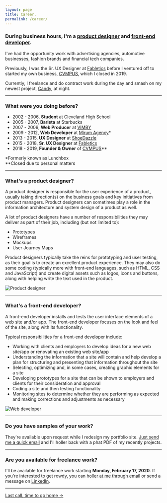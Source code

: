```yaml
---
layout: page
title: Career.
permalink: /career/
---
```


### During business hours, I'm a [product designer](#whats-a-product-designer) and [front-end developer](#whats-a-front-end-developer).

I've had the opportunity work with advertising agencies, automotive businesses, fashion brands and financial tech companies.

Previously, I was the Sr. UX Designer at [Fabletics][url-fabletics] before I ventured off to started my own business, [CVMPUS][url-cvmpus], which I closed in 2019.

Currently, I freelance and do contract work during the day and smash on my newest project, [Candy][url-candy], at night.

***

### What were you doing before?

* 2002 - 2006, **Student** at Cleveland High School
* 2005 - 2007, **Barista** at Starbucks
* 2007 - 2009, **Web Producer** at [VIMBY][url-vimby]
* 2009 - 2012, **Web Developer** at [Mirum Agency][url-mirum]*
* 2013 - 2015, **UX Designer** at [ShoeDazzle][url-shoedazzle]
* 2015 - 2018, **Sr. UX Designer** at [Fabletics][url-fabletics]
* 2018 - 2019, **Founder & Owner** of [CVMPUS][url-cvmpus]**

*Formerly known as Lunchbox  
**Closed due to personal matters

***

### What's a product designer?

A product designer is responsible for the user experience of a product, usually taking direction(s) on the business goals and key initiatives from product managers. Product designers can sometimes play a role in the information architecture and system design of a product as well.

A lot of product designers have a number of responsibilities they may deliver as part of their job, including (but not limited to):

* Prototypes
* Wireframes
* Mockups
* User Journey Maps

Product designers typically take the reins for prototyping and user testing, as their goal is to create an excellent product experience. They may also do some coding (typically more with front-end languages, such as HTML, CSS and JavaScript) and create digital assets such as logos, icons and buttons, along with helping write the text used in the product.

![Product designer](https://media.giphy.com/media/CbSGut2wzWKZy/giphy.gif)

***

### What's a front-end developer?

A front-end developer installs and tests the user interface elements of a web site and/or app. The front-end developer focuses on the look and feel of the site, along with its functionality.

Typical responsibilities for a front-end developer include:

* Working with clients and employers to develop ideas for a new web site/app or renovating an existing web site/app
* Understanding  the information that a site will contain and help develop a plan for structuring and presenting that information throughout the site
* Selecting, optimizing and, in some cases, creating graphic elements for a site
* Developing prototypes for a site that can be shown to employers and clients for their consideration and approval
* Coding a site and then testing functionality
* Monitoring sites to determine whether they are performing as expected and making corrections and adjustments as necessary

![Web developer](https://media.giphy.com/media/gG6OcTSRWaSis/giphy.gif)

***

### Do you have samples of your work?

They're available upon request while I redesign my portfolio site. <a href="mailto:{{site.author.email}}">Just send me a quick email</a> and I'll holler back with a phat PDF of my recently projects.

***

### Are you available for freelance work?

I'll be available for freelance work starting **Monday, February 17, 2020**. If you're interested to get rowdy, you can <a href="mailto:{{site.author.email}}">holler at me through email</a> or send a message on [LinkedIn][url-linkedin].

***

<div class="author__more">
    <a href="{{site.baseurl}}/" class="say-hello">Last call, time to go home →</a>
</div>

[url-vimby]: https://vimby.com
[url-mirum]: https://www.mirumagency.com/en/home
[url-shoedazzle]: https://www.shoedazzle.com
[url-fabletics]: https://www.fabletics.com
[url-candy]: https://candymotor.co
[url-cvmpus]: https://www.instagram.com/cvmpus
[url-ary-mega]: http://arymega.com
[url-linkedin]: https://www.linkedin.com/in/awwwry